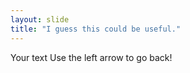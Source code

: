 ```yaml
---
layout: slide
title: "I guess this could be useful."
---
```

Your text
Use the left arrow to go back!
